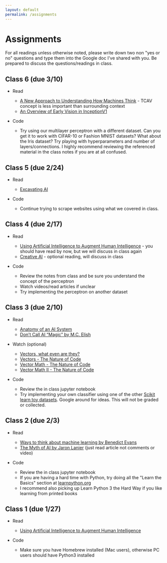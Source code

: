 ```yaml
---
layout: default
permalink: /assignments
---
```


# Assignments

For all readings unless otherwise noted, please write down two non "yes or no" questions and type them into the Google doc I've shared with you. Be prepared to discuss the questions/readings in class.

## Class 6 (due 3/10)

* Read

  * [A New Approach to Understanding How Machines Think](https://www.quantamagazine.org/been-kim-is-building-a-translator-for-artificial-intelligence-20190110/) - TCAV concept is less important than surrounding context
  * [An Overview of Early Vision in InceptionV1](https://distill.pub/2020/circuits/early-vision/)

* Code
  * Try using our multilayer perceptron with a different dataset. Can you get it to work with CIFAR-10 or Fashion MNIST datasets? What about the Iris dataset? Try playing with hyperparameters and number of layers/connections. I highly recommend reviewing the referenced material in the class notes if you are at all confused.

## Class 5 (due 2/24)

* Read
  * [Excavating AI](https://www.excavating.ai/)

* Code
  * Continue trying to scrape websites using what we covered in class.

## Class 4 (due 2/17)

* Read
  * [Using Artificial Intelligence to Augment Human Intelligence](https://distill.pub/2017/aia/) - you should have read by now, but we will discuss in class again
  * [Creative AI](https://medium.com/@creativeai/creativeai-9d4b2346faf3) - optional reading, will discuss in class

* Code
  * Review the notes from class and be sure you understand the concept of the perceptron
  * Watch videos/read articles if unclear
  * Try implementing the perceptron on another dataset

## Class 3 (due 2/10)

* Read
  * [Anatomy of an AI System](https://anatomyof.ai/)
  * [Don’t Call AI “Magic” by M.C. Elish](https://points.datasociety.net/dont-call-ai-magic-142da16db408)

* Watch (optional)
  * [Vectors, what even are they?](https://www.youtube.com/watch?v=fNk_zzaMoSs)
  * [Vectors - The Nature of Code](https://www.youtube.com/watch?v=mWJkvxQXIa8)
  * [Vector Math - The Nature of Code](https://www.youtube.com/watch?v=s6b1_3bNCxk)
  * [Vector Math II - The Nature of Code](https://www.youtube.com/watch?v=uHusbFmq-4I)

* Code
  * Review the in class jupyter notebook
  * Try implementing your own classifier using one of the other [Scikit learn toy datasets](https://scikit-learn.org/stable/datasets/index.html#toy-datasets). Google around for ideas. This will not be graded or collected.


## Class 2 (due 2/3)
* Read
  * [Ways to think about machine learning by Benedict Evans](https://www.ben-evans.com/benedictevans/2018/06/22/ways-to-think-about-machine-learning-8nefy)
  * [The Myth of AI by Jaron Lanier](https://www.edge.org/conversation/jaron_lanier-the-myth-of-ai) (just read article not comments or video)

* Code
  * Review the in class jupyter notebook
  * If you are having a hard time with Python, try doing all the "Learn the Basics" section at [learnpython.org](https://www.learnpython.org/)
  * I recommend also picking up Learn Python 3 the Hard Way if you like learning from printed books


## Class 1 (due 1/27)
* Read
  * [Using Artificial Intelligence to Augment Human Intelligence](https://distill.pub/2017/aia/)

* Code
  * Make sure you have Homebrew installed (Mac users), otherwise PC users should have Python3 installed
